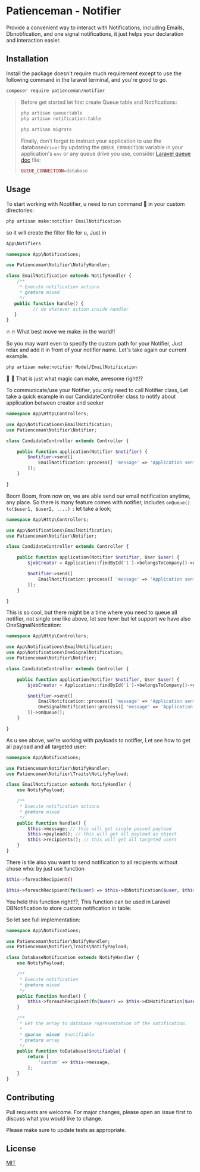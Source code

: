 # Patienceman - Notifier

Provide a convenient way to interact with Notifications, including Emails, Dbnotification, and one signal notifications,
it just helps your declaration and interaction easier.

## Installation

Install the package doesn't require much requirement except to use the following command in the laravel terminal,  and you're good to go.

```bash
composer require patienceman/notifier
```

> Before get started let first create Queue table and Notifications:
> ```bash 
> php artisan queue:table
> php artisan notification:table
>  
> php artisan migrate
> ```
> 
> Finally, don't forget to instruct your application to use the database```driver``` by updating the ```QUEUE_CONNECTION``` variable in your application's ```env``` or any queue drive you use, consider [Laravel queue doc](https://laravel.com/docs/8.x/queues) file:
> ```php 
> QUEUE_CONNECTION=database 
> ```

## Usage

To start working with Noptifier,  u need to run command :tada: 
in your custom directories:

```bash
php artisan make:notifier EmailNotification
```
so it will create the filter file for u, Just in 
```php 
App\Notifiers
```

```PHP
namespace App\Notifications;

use Patienceman\Notifier\NotifyHandler;

class EmailNotification extends NotifyHandler {
    /**
     * Execute notification actions
     * @return mixed
     */
   public function handle() {
          // do whatever action inside handler
   }
}
```
:fire: :fire: What best move we make: in the world!!

So you may want even to specify the custom path for your Notifier, Just relax and add it in front of your notifier name.
Let's take again our current example.

```bash
php artisan make:notifier Model/EmailNotification
```
:wave: :wave: That is just what magic can make, awesome right!!?

To communicate/use your Notifier, you only need to call Notifier class, 
Let take a quick example in our CandidateController class to notify about application between creator and seeker

```PHP
namespace App\Http\Controllers;

use App\Notifications\EmailNotification;
use Patienceman\Notifier\Notifier;

class CandidateController extends Controller {

    public function application(Notifier $notifier) {
        $notifier->send([
            EmailNotification::process([ 'message' => 'Application sent to job sent' ]),
        ]);
    }

}
```
Boom Boom, from now on, we are able send our email notification anytime, any place.
So there is many feature comes with notifier, includes ```onQueue() ``` ```to($user1, $user2, ....) ```: let take a look;

```PHP
namespace App\Http\Controllers;

use App\Notifications\EmailNotification;
use Patienceman\Notifier\Notifier;

class CandidateController extends Controller {

    public function application(Notifier $notifier, User $user) {
        $jobCreator = Application::findById('1')->belongsToCompany()->user_id;

        $notifier->send([
            EmailNotification::process([ 'message' => 'Application sent to job sent' ])->to($user, $jobCreator)->onQueue(),
        ]);
    }

}
```

This is so cool, but there might be a time where you need to queue all notifier, not single one like above, let see how:
but let support we have also OneSignalNotification: 

```PHP
namespace App\Http\Controllers;

use App\Notifications\EmailNotification;
use App\Notifications\OneSignalNotification;
use Patienceman\Notifier\Notifier;

class CandidateController extends Controller {

    public function application(Notifier $notifier, User $user) {
        $jobCreator = Application::findById('1')->belongsToCompany()->user_id;

        $notifier->send([
            EmailNotification::process([ 'message' => 'Application sent to job sent' ])->to($user, $jobCreator),
            OneSignalNotification::process([ 'message' => 'Application sent to job sent' ])->to($user),
        ])->onQueue();
    }

}
```
As u see above, we're working with payloads to notifier, Let see how to get all payload and all targeted user:

```PHP
namespace App\Notifications;

use Patienceman\Notifier\NotifyHandler;
use Patienceman\Notifier\Traits\NotifyPayload;

class EmailNotification extends NotifyHandler {
    use NotifyPayload;

    /**
     * Execute notification actions
     * @return mixed
     */
    public function handle() {
        $this->message; // this will get single passed payload
        $this->payload(); // this will get all payload as object
        $this->recipients(); // this will get all targeted users
    }
}
```
There is tile also you want to send notification to all recipients without chose who: by just use function 
```bash 
$this->foreachRecipient() 
```
```PHP 
$this->foreachRecipient(fn($user) => $this->dbNotification($user, $this)); 
```

You held this function right!!?, This function can be used in Laravel DBNotification to store custom notification in table:

So let see full implementation:
```PHP
namespace App\Notifications;

use Patienceman\Notifier\NotifyHandler;
use Patienceman\Notifier\Traits\NotifyPayload;

class DatabaseNotification extends NotifyHandler {
    use NotifyPayload;

    /**
     * Execute notification
     * @return mixed
     */
    public function handle() {
        $this->foreachRecipient(fn($user) => $this->dbNotification($user, $this));
    }

    /**
     * Get the array to database representation of the notification.
     *
     * @param  mixed  $notifiable
     * @return array
     */
    public function toDatabase($notifiable) {
        return [
            'custom' => $this->message,
        ];
    }
}
```

## Contributing
Pull requests are welcome. For major changes, please open an issue first to discuss what you would like to change.

Please make sure to update tests as appropriate.

## License
[MIT](https://choosealicense.com/licenses/mit/)

